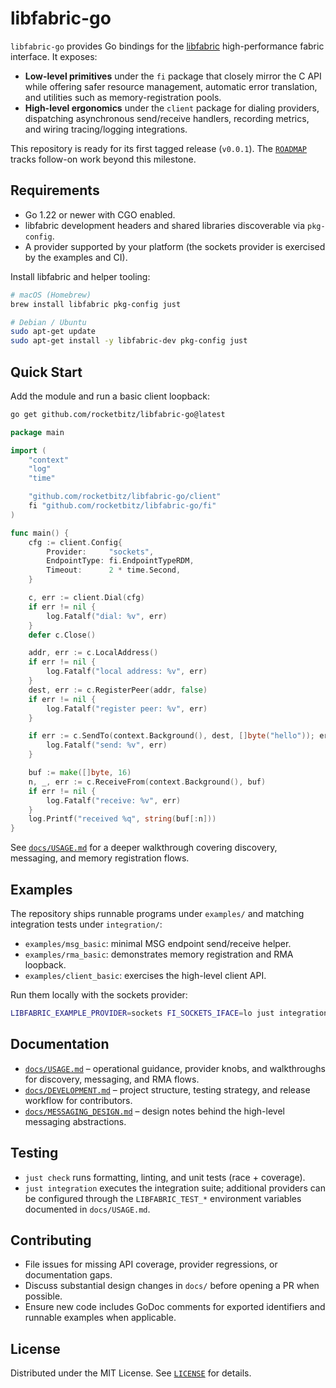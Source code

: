 # libfabric-go

`libfabric-go` provides Go bindings for the
[libfabric](https://ofiwg.github.io/libfabric/) high-performance fabric
interface. It exposes:

- **Low-level primitives** under the `fi` package that closely mirror the C API
  while offering safer resource management, automatic error translation, and
  utilities such as memory-registration pools.
- **High-level ergonomics** under the `client` package for dialing providers,
  dispatching asynchronous send/receive handlers, recording metrics, and wiring
  tracing/logging integrations.

This repository is ready for its first tagged release (`v0.0.1`). The
[`ROADMAP`](ROADMAP.md) tracks follow-on work beyond this milestone.

## Requirements

- Go 1.22 or newer with CGO enabled.
- libfabric development headers and shared libraries discoverable via
  `pkg-config`.
- A provider supported by your platform (the sockets provider is exercised by
  the examples and CI).

Install libfabric and helper tooling:

```bash
# macOS (Homebrew)
brew install libfabric pkg-config just

# Debian / Ubuntu
sudo apt-get update
sudo apt-get install -y libfabric-dev pkg-config just
```

## Quick Start

Add the module and run a basic client loopback:

```bash
go get github.com/rocketbitz/libfabric-go@latest
```

```go
package main

import (
    "context"
    "log"
    "time"

    "github.com/rocketbitz/libfabric-go/client"
    fi "github.com/rocketbitz/libfabric-go/fi"
)

func main() {
    cfg := client.Config{
        Provider:     "sockets",
        EndpointType: fi.EndpointTypeRDM,
        Timeout:      2 * time.Second,
    }

    c, err := client.Dial(cfg)
    if err != nil {
        log.Fatalf("dial: %v", err)
    }
    defer c.Close()

    addr, err := c.LocalAddress()
    if err != nil {
        log.Fatalf("local address: %v", err)
    }
    dest, err := c.RegisterPeer(addr, false)
    if err != nil {
        log.Fatalf("register peer: %v", err)
    }

    if err := c.SendTo(context.Background(), dest, []byte("hello")); err != nil {
        log.Fatalf("send: %v", err)
    }

    buf := make([]byte, 16)
    n, _, err := c.ReceiveFrom(context.Background(), buf)
    if err != nil {
        log.Fatalf("receive: %v", err)
    }
    log.Printf("received %q", string(buf[:n]))
}
```

See [`docs/USAGE.md`](docs/USAGE.md) for a deeper walkthrough covering
discovery, messaging, and memory registration flows.

## Examples

The repository ships runnable programs under `examples/` and matching
integration tests under `integration/`:

- `examples/msg_basic`: minimal MSG endpoint send/receive helper.
- `examples/rma_basic`: demonstrates memory registration and RMA loopback.
- `examples/client_basic`: exercises the high-level client API.

Run them locally with the sockets provider:

```bash
LIBFABRIC_EXAMPLE_PROVIDER=sockets FI_SOCKETS_IFACE=lo just integration
```

## Documentation

- [`docs/USAGE.md`](docs/USAGE.md) – operational guidance, provider knobs, and
  walkthroughs for discovery, messaging, and RMA flows.
- [`docs/DEVELOPMENT.md`](docs/DEVELOPMENT.md) – project structure, testing
  strategy, and release workflow for contributors.
- [`docs/MESSAGING_DESIGN.md`](docs/MESSAGING_DESIGN.md) – design notes behind
  the high-level messaging abstractions.

## Testing

- `just check` runs formatting, linting, and unit tests (race + coverage).
- `just integration` executes the integration suite; additional providers can be
  configured through the `LIBFABRIC_TEST_*` environment variables documented in
  `docs/USAGE.md`.

## Contributing

- File issues for missing API coverage, provider regressions, or documentation
  gaps.
- Discuss substantial design changes in `docs/` before opening a PR when
  possible.
- Ensure new code includes GoDoc comments for exported identifiers and runnable
  examples when applicable.

## License

Distributed under the MIT License. See [`LICENSE`](LICENSE) for details.
